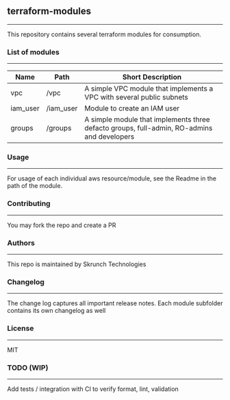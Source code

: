 ## terraform-modules
---
This repository contains several terraform modules for consumption. 

### List of modules
---
Name | Path | Short Description
---------|----------|---------
 vpc | /vpc | A simple VPC module that implements a VPC with several public subnets
 iam_user | /iam_user | Module to create an IAM user
 groups | /groups | A simple module that implements three defacto groups, full-admin, RO-admins and developers

### Usage
---
For usage of each individual aws resource/module, see the Readme in the path of the module.  

### Contributing
---
You may fork the repo and create a PR

### Authors
---
This repo is maintained by Skrunch Technologies

### Changelog
---
The change log captures all important release notes.  Each module subfolder contains its own changelog as well

### License
---
MIT

### TODO (WIP)
---
Add tests / integration with CI to verify format, lint, validation
